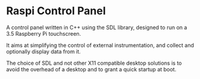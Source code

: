 # Raspi Control Panel

A control panel written in C++ using the SDL library, designed to run on a 3.5 Raspberry Pi touchscreen.

It aims at simplifying the control of external instrumentation, and collect and optionally display data from it.

The choice of SDL and not other X11 compatible desktop solutions is to avoid the overhead of a desktop and to grant a quick startup at boot.